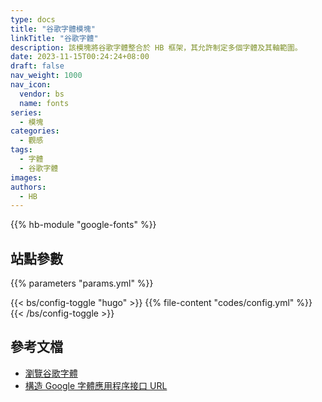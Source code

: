 ```yaml
---
type: docs
title: "谷歌字體模塊"
linkTitle: "谷歌字體"
description: 該模塊將谷歌字體整合於 HB 框架，其允許制定多個字體及其軸範圍。
date: 2023-11-15T00:24:24+08:00
draft: false
nav_weight: 1000
nav_icon:
  vendor: bs
  name: fonts
series:
  - 模塊
categories:
  - 觀感
tags:
  - 字體
  - 谷歌字體
images:
authors:
  - HB
---
```


{{% hb-module "google-fonts" %}}

## 站點參數

{{% parameters "params.yml" %}}

{{< bs/config-toggle "hugo" >}}
{{% file-content "codes/config.yml" %}}
{{< /bs/config-toggle >}}

## 參考文檔

- [瀏覽谷歌字體](https://fonts.google.com/)
- [構造 Google 字體應用程序接口 URL](https://developers.google.com/fonts/docs/css2#forming_api_urls)
